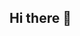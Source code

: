 ## Hi there 👋

<!--Hi 👋! My name is bhupendra and I'm a student, from india
stats graph languages graph


javascript logo  react logo  html5 logo  css3 logo  python logo  csharp logo  nodejs logo  mongodb logo
youtube logo instagram logo twitch logo discord logo gmail logo 
**Ashokstar451/Ashokstar451** is a ✨ _special_ ✨ repository because its `README.md` (this file) appears on your GitHub profile.

Here are some ideas to get you started:

- 🔭 I’m currently working on ...
- 🌱 I’m currently learning ...
- 👯 I’m looking to collaborate on ...
- 🤔 I’m looking for help with ...
- 💬 Ask me about ...
- 📫 How to reach me: ...
- 😄 Pronouns: ...
- ⚡ Fun fact: ...
-->
